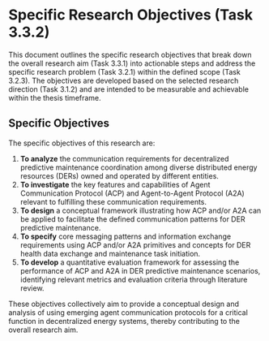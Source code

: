# Specific Research Objectives (Task 3.3.2)

This document outlines the specific research objectives that break down the overall research aim (Task 3.3.1) into actionable steps and address the specific research problem (Task 3.2.1) within the defined scope (Task 3.2.3). The objectives are developed based on the selected research direction (Task 3.1.2) and are intended to be measurable and achievable within the thesis timeframe.

## Specific Objectives

The specific objectives of this research are:

1.  **To analyze** the communication requirements for decentralized predictive maintenance coordination among diverse distributed energy resources (DERs) owned and operated by different entities.
2.  **To investigate** the key features and capabilities of Agent Communication Protocol (ACP) and Agent-to-Agent Protocol (A2A) relevant to fulfilling these communication requirements.
3.  **To design** a conceptual framework illustrating how ACP and/or A2A can be applied to facilitate the defined communication patterns for DER predictive maintenance.
4.  **To specify** core messaging patterns and information exchange requirements using ACP and/or A2A primitives and concepts for DER health data exchange and maintenance task initiation.
5.  **To develop** a quantitative evaluation framework for assessing the performance of ACP and A2A in DER predictive maintenance scenarios, identifying relevant metrics and evaluation criteria through literature review.

These objectives collectively aim to provide a conceptual design and analysis of using emerging agent communication protocols for a critical function in decentralized energy systems, thereby contributing to the overall research aim. 